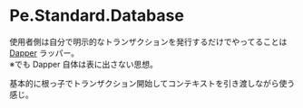 # Pe.Standard.Database

使用者側は自分で明示的なトランザクションを発行するだけでやってることは [Dapper](https://github.com/DapperLib/Dapper) ラッパー。  
※でも Dapper 自体は表に出さない思想。

基本的に根っ子でトランザクション開始してコンテキストを引き渡しながら使う感じ。
